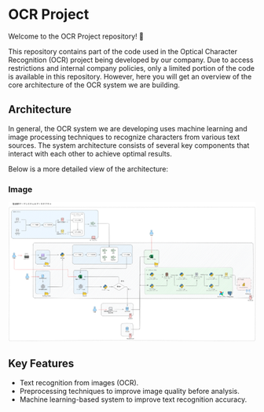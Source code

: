 # OCR Project

Welcome to the OCR Project repository! 👋

This repository contains part of the code used in the Optical Character Recognition (OCR) project being developed by our company. Due to access restrictions and internal company policies, only a limited portion of the code is available in this repository. However, here you will get an overview of the core architecture of the OCR system we are building.

## Architecture

In general, the OCR system we are developing uses machine learning and image processing techniques to recognize characters from various text sources. The system architecture consists of several key components that interact with each other to achieve optimal results.

Below is a more detailed view of the architecture:

### Image

![Image](ocr_architecture.png)


## Key Features

- Text recognition from images (OCR).
- Preprocessing techniques to improve image quality before analysis.
- Machine learning-based system to improve text recognition accuracy.
